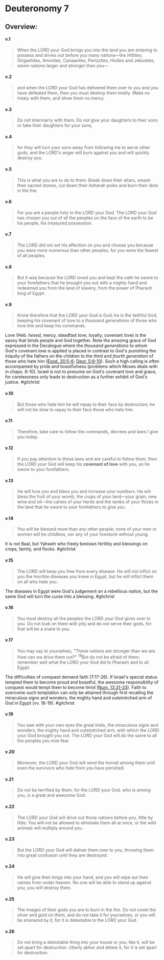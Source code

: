 # Deuteronomy 7

## Overview:


#### v.1
>When the LORD your God brings you into the land you are entering to possess and drives out before you many nations—the Hittites, Girgashites, Amorites, Canaanites, Perizzites, Hivites and Jebusites, seven nations larger and stronger than you—

#### v.2
>and when the LORD your God has delivered them over to you and you have defeated them, then you must destroy them totally. Make no treaty with them, and show them no mercy.

#### v.3
>Do not intermarry with them. Do not give your daughters to their sons or take their daughters for your sons,

#### v.4
>for they will turn your sons away from following me to serve other gods, and the LORD's anger will burn against you and will quickly destroy you.

#### v.5
>This is what you are to do to them: Break down their altars, smash their sacred stones, cut down their Asherah poles and burn their idols in the fire.

#### v.6
>For you are a people holy to the LORD your God. The LORD your God has chosen you out of all the peoples on the face of the earth to be his people, his treasured possession.

#### v.7
>The LORD did not set his affection on you and choose you because you were more numerous than other peoples, for you were the fewest of all peoples.

#### v.8
>But it was because the LORD loved you and kept the oath he swore to your forefathers that he brought you out with a mighty hand and redeemed you from the land of slavery, from the power of Pharaoh king of Egypt.

#### v.9
>Know therefore that the LORD your God is God; he is the faithful God, keeping his covenant of love to a thousand generations of those who love him and keep his commands.

Love (Heb. *hesed*, mercy, steadfast love, loyalty, covenant love) is the epoxy that binds people and God together. Note the amazing grace of God expressed in the Decalogue where the *thousand generations* to whom God's covenant love is applied is placed in contrast to God's punishing the iniquity of the fathers on the children to the *third* and *fourth generation* of those who hate him ([Exod. 20:5-6](Exodus20#v.5-6); [Deut. 5:9-10](Deut5.md#v.9-10)). Such a high calling is often accompanied by pride and boastfulness (problems which Moses deals with in chaps. 8-10). Israel is not to presume on God's covenant love and grace, for carelessness only leads to destruction as a further exhibit of God's justice.
#gilchrist

#### v.10
>But those who hate him he will repay to their face by destruction; he will not be slow to repay to their face those who hate him.

#### v.11
>Therefore, take care to follow the commands, decrees and laws I give you today.

#### v.12
>If you pay attention to these laws and are careful to follow them, then the LORD your God will keep his **covenant of love** with you, as he swore to your forefathers.

#### v.13
>He will love you and bless you and increase your numbers. He will bless the fruit of your womb, the crops of your land—your grain, new wine and oil—the calves of your herds and the lambs of your flocks in the land that he swore to your forefathers to give you.

#### v.14
>You will be blessed more than any other people; none of your men or women will be childless, nor any of your livestock without young.

It is not Baal, but Yahweh who freely bestows fertility and blessings on crops, family, and flocks.
#gilchrist 

#### v.15
>The LORD will keep you free from every disease. He will not inflict on you the horrible diseases you knew in Egypt, but he will inflict them on all who hate you.

The diseases in Egypt were God's judgement on a rebellious nation, but the same God will turn the curse into a blessing.
#gilchrist 

#### v.16
>You must destroy all the peoples the LORD your God gives over to you. Do not look on them with pity and do not serve their gods, for that will be a snare to you.

#### v.17
>You may say to yourselves, "These nations are stronger than we are. How can we drive them out?" <sup>18</sup>But do not be afraid of them; remember well what the LORD your God did to Pharaoh and to all Egypt.

The difficulties of conquest demand faith (7:17-26). If Israel's special status tempted them to become proud and boastful, the awesome responsibility of conquest would tempt them to become timid ([Num. 13:31-33](Numbers13#v.31)). Faith to overcome such temptation can only be attained through first recalling the miraculous signs and wonders, the mighty hand and outstretched arm of God in Egypt (vv. 18-19).
#gilchrist 

#### v.19
>You saw with your own eyes the great trials, the miraculous signs and wonders, the mighty hand and outstretched arm, with which the LORD your God brought you out. The LORD your God will do the same to all the peoples you now fear.

#### v.20
>Moreover, the LORD your God will send the hornet among them until even the survivors who hide from you have perished.

#### v.21
>Do not be terrified by them, for the LORD your God, who is among you, is a great and awesome God.

#### v.22
>The LORD your God will drive out those nations before you, little by little. You will not be allowed to eliminate them all at once, or the wild animals will multiply around you.

#### v.23
>But the LORD your God will deliver them over to you, throwing them into great confusion until they are destroyed.

#### v.24
>He will give their kings into your hand, and you will wipe out their names from under heaven. No one will be able to stand up against you; you will destroy them.

#### v.25
>The images of their gods you are to burn in the fire. Do not covet the silver and gold on them, and do not take it for yourselves, or you will be ensnared by it, for it is detestable to the LORD your God.

#### v.26
>Do not bring a detestable thing into your house or you, like it, will be set apart for destruction. Utterly abhor and detest it, for it is set apart for destruction.



